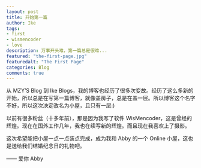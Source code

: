 ```yaml
---
layout: post
title: 开始第一篇
author: Ike
tags: 
- first
- wismencoder
- love
description: 万事开头难，第一篇总是很难...
featured: "the-first-page.jpg"
featuredalt: "The First Page"
categories: Blog
comments: true
---
```


从 MZY’S Blog 到 Ike Blogs，我的博客也经历了很多次变故。经历了这么多新的开始，所以总是在写第一篇博客，就像盖房子，总是在盖一层。所以博客这个名字不好，所以这次决定改名为小屋，且只有一层:)

以前有很多粉丝（十多年前），那是因为我写了软件 WisMencoder，这是曾经的辉煌。现在在国外工作几年，我也在续写新的辉煌。而且现在我喜欢上了摄影。

这次希望能把小屋一点一点装点完成，成为我和 Abby 的一个 Online 小屋，这也是送给我们结婚纪念日的礼物吧。

—— 爱你 Abby